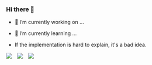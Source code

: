 ### Hi there 👋

- 🔭 I’m currently working on ...
  
- 🌱 I’m currently learning ...
- If the implementation is hard to explain, it's a bad idea.
 <img src='https://img.shields.io/badge/Python-3776AB?style=for-the-badge&logo=python&logoColor=white' style='display: inline-block; margin-right: 10px;'>
 <img src='https://img.shields.io/badge/Linux-FCC624?style=for-the-badge&logo=linux&logoColor=black' style='display: inline-block; margin-right: 10px;'>
 <img src='https://img.shields.io/badge/Ubuntu-E95420?style=for-the-badge&logo=ubuntu&logoColor=white' style='display: inline-block;'>
 

<!--
**lleonardobr/lleonardobr** is a ✨ _special_ ✨ repository because its `README.md` (this file) appears on your GitHub profile.

Here are some ideas to get you started:

- 🔭 I’m currently working on ...
- 🌱 I’m currently learning ...
- 👯 I’m looking to collaborate on ...
- 🤔 I’m looking for help with ...
- 💬 Ask me about ...
- 📫 How to reach me: ...
- 😄 Pronouns: ...
- ⚡ Fun fact: ...
-->
